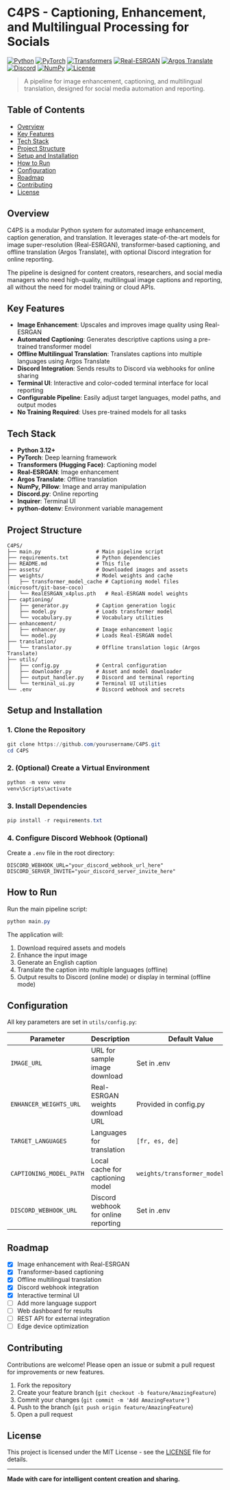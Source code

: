 # C4PS - Captioning, Enhancement, and Multilingual Processing for Socials

[![Python](https://img.shields.io/badge/Python-3.12%2B-blue.svg)](https://www.python.org/)
[![PyTorch](https://img.shields.io/badge/PyTorch-Latest-red.svg)](https://pytorch.org/)
[![Transformers](https://img.shields.io/badge/Transformers-HuggingFace-ff69b4.svg)](https://huggingface.co/docs/transformers/index)
[![Real-ESRGAN](https://img.shields.io/badge/RealESRGAN-Image%20Enhancement-4b8bbe.svg)](https://github.com/xinntao/Real-ESRGAN)
[![Argos Translate](https://img.shields.io/badge/Argos%20Translate-Offline%20Translation-008080.svg)](https://github.com/argosopentech/argos-translate)
[![Discord](https://img.shields.io/badge/Discord-Webhooks-5865F2.svg)](https://discord.com/)
[![NumPy](https://img.shields.io/badge/NumPy-Scientific-013243.svg)](https://numpy.org/)
[![License](https://img.shields.io/badge/License-MIT-green.svg)](./LICENSE)

> A pipeline for image enhancement, captioning, and multilingual translation, designed for social media automation and reporting.

## Table of Contents
- [Overview](#overview)
- [Key Features](#key-features)
- [Tech Stack](#tech-stack)
- [Project Structure](#project-structure)
- [Setup and Installation](#setup-and-installation)
- [How to Run](#how-to-run)
- [Configuration](#configuration)
- [Roadmap](#roadmap)
- [Contributing](#contributing)
- [License](#license)

## Overview
C4PS is a modular Python system for automated image enhancement, caption generation, and translation. It leverages state-of-the-art models for image super-resolution (Real-ESRGAN), transformer-based captioning, and offline translation (Argos Translate), with optional Discord integration for online reporting.

The pipeline is designed for content creators, researchers, and social media managers who need high-quality, multilingual image captions and reporting, all without the need for model training or cloud APIs.

## Key Features
- **Image Enhancement**: Upscales and improves image quality using Real-ESRGAN
- **Automated Captioning**: Generates descriptive captions using a pre-trained transformer model
- **Offline Multilingual Translation**: Translates captions into multiple languages using Argos Translate
- **Discord Integration**: Sends results to Discord via webhooks for online sharing
- **Terminal UI**: Interactive and color-coded terminal interface for local reporting
- **Configurable Pipeline**: Easily adjust target languages, model paths, and output modes
- **No Training Required**: Uses pre-trained models for all tasks

## Tech Stack
- **Python 3.12+**
- **PyTorch**: Deep learning framework
- **Transformers (Hugging Face)**: Captioning model
- **Real-ESRGAN**: Image enhancement
- **Argos Translate**: Offline translation
- **NumPy, Pillow**: Image and array manipulation
- **Discord.py**: Online reporting
- **Inquirer**: Terminal UI
- **python-dotenv**: Environment variable management

## Project Structure
```
C4PS/
├── main.py                  # Main pipeline script
├── requirements.txt         # Python dependencies
├── README.md                # This file
├── assets/                  # Downloaded images and assets
├── weights/                 # Model weights and cache
│   ├── transformer_model_cache # Captioning model files (microsoft/git-base-coco)
│   └── RealESRGAN_x4plus.pth   # Real-ESRGAN model weights
├── captioning/
│   ├── generator.py         # Caption generation logic
│   ├── model.py             # Loads transformer model
│   └── vocabulary.py        # Vocabulary utilities
├── enhancement/
│   ├── enhancer.py          # Image enhancement logic
│   └── model.py             # Loads Real-ESRGAN model
├── translation/
│   └── translator.py        # Offline translation logic (Argos Translate)
├── utils/
│   ├── config.py            # Central configuration
│   ├── downloader.py        # Asset and model downloader
│   ├── output_handler.py    # Discord and terminal reporting
│   └── terminal_ui.py       # Terminal UI utilities
└── .env                     # Discord webhook and secrets
```

## Setup and Installation

### 1. Clone the Repository
```powershell
git clone https://github.com/yourusername/C4PS.git
cd C4PS
```

### 2. (Optional) Create a Virtual Environment
```powershell
python -m venv venv
venv\Scripts\activate
```

### 3. Install Dependencies
```powershell
pip install -r requirements.txt
```

### 4. Configure Discord Webhook (Optional)
Create a `.env` file in the root directory:
```env
DISCORD_WEBHOOK_URL="your_discord_webhook_url_here"
DISCORD_SERVER_INVITE="your_discord_server_invite_here"
```

## How to Run

Run the main pipeline script:
```powershell
python main.py
```

The application will:
1. Download required assets and models
2. Enhance the input image
3. Generate an English caption
4. Translate the caption into multiple languages (offline)
5. Output results to Discord (online mode) or display in terminal (offline mode)

## Configuration

All key parameters are set in `utils/config.py`:

| Parameter                | Description                                 | Default Value                |
|--------------------------|---------------------------------------------|------------------------------|
| `IMAGE_URL`              | URL for sample image download               | Set in .env                 |
| `ENHANCER_WEIGHTS_URL`   | Real-ESRGAN weights download URL            | Provided in config.py        |
| `TARGET_LANGUAGES`       | Languages for translation                   | `[fr, es, de]`               |
| `CAPTIONING_MODEL_PATH`  | Local cache for captioning model            | `weights/transformer_model_cache` |
| `DISCORD_WEBHOOK_URL`    | Discord webhook for online reporting        | Set in .env                  |

## Roadmap
- [x] Image enhancement with Real-ESRGAN
- [x] Transformer-based captioning
- [x] Offline multilingual translation
- [x] Discord webhook integration
- [x] Interactive terminal UI
- [ ] Add more language support
- [ ] Web dashboard for results
- [ ] REST API for external integration
- [ ] Edge device optimization

## Contributing
Contributions are welcome! Please open an issue or submit a pull request for improvements or new features.

1. Fork the repository
2. Create your feature branch (`git checkout -b feature/AmazingFeature`)
3. Commit your changes (`git commit -m 'Add AmazingFeature'`)
4. Push to the branch (`git push origin feature/AmazingFeature`)
5. Open a pull request

## License
This project is licensed under the MIT License - see the [LICENSE](./LICENSE) file for details.

---

**Made with care for intelligent content creation and sharing.**
